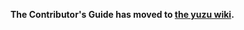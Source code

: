 <!--
SPDX-FileCopyrightText: 2018 yuzu Emulator Project
SPDX-License-Identifier: GPL-2.0-or-later
-->

**The Contributor's Guide has moved to [the yuzu wiki](https://github.com/xAstroDev/emuswitch/wiki/Contributing).**
